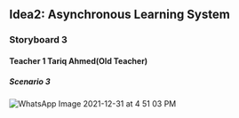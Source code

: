 ## Idea2: Asynchronous Learning System
### Storyboard 3
#### Teacher 1 Tariq Ahmed(Old Teacher)
##### Scenario 3

![WhatsApp Image 2021-12-31 at 4 51 03 PM](https://user-images.githubusercontent.com/61626142/147823105-11e1e5c9-13e5-461b-8122-b3456864ce0f.jpeg)

